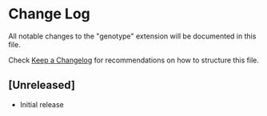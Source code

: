 # Change Log

All notable changes to the "genotype" extension will be documented in this file.

Check [Keep a Changelog](http://keepachangelog.com/) for recommendations on how to structure this file.

## [Unreleased]

- Initial release